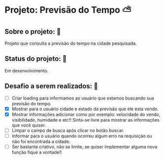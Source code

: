 # Projeto: Previsão do Tempo :partly_sunny: 

## Sobre o projeto: :scroll:

Projeto que consulta a previsão do tempo na cidade pesquisada.


##  Status do projeto: :wrench:

Em desenvolvimento.


##  Desafio a serem realizados: :pushpin:

- [ ] Criar loading para informamos ao usuário que estamos buscando sua previsão do tempo.
- [x] Mostrar para o usuário cidade e estado da previsão que ele esta vendo.
- [x] Mostrar informações adicionar como por exemplo: velocidade do vendo, visibilidade, humidade e etc!! Sinta-se livre para mostrar as informações que você quiser.
- [ ] Limpar o campo de busca após clicar no botão buscar.
- [ ] Informar para o usuário quando ocorreu algum erro na requisição ou não foi encontrada a cidade.
- [ ] Ser bastante criativo, não se limite, se quiser implementar alguma nova função fique a vontade!! 

